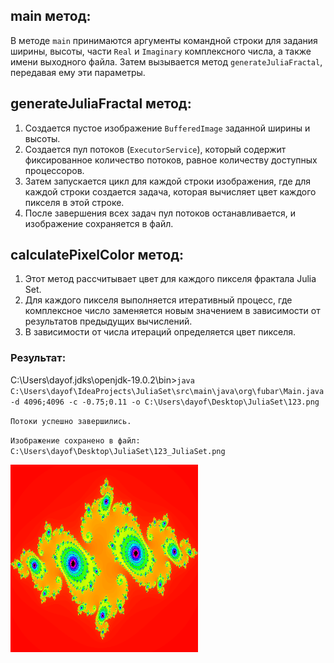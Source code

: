 ## main метод:

В методе `main` принимаются аргументы командной строки для задания ширины, высоты, части `Real` и `Imaginary` комплексного числа, а также имени выходного файла. Затем вызывается метод `generateJuliaFractal`, передавая ему эти параметры.

## generateJuliaFractal метод:

1. Создается пустое изображение `BufferedImage` заданной ширины и высоты.
2. Создается пул потоков (`ExecutorService`), который содержит фиксированное количество потоков, равное количеству доступных процессоров.
3. Затем запускается цикл для каждой строки изображения, где для каждой строки создается задача, которая вычисляет цвет каждого пикселя в этой строке.
4. После завершения всех задач пул потоков останавливается, и изображение сохраняется в файл.

## calculatePixelColor метод:

1. Этот метод рассчитывает цвет для каждого пикселя фрактала Julia Set.
2. Для каждого пикселя выполняется итеративный процесс, где комплексное число заменяется новым значением в зависимости от результатов предыдущих вычислений.
3. В зависимости от числа итераций определяется цвет пикселя.

### Результат:
C:\Users\dayof\.jdks\openjdk-19.0.2\bin>`java C:\Users\dayof\IdeaProjects\JuliaSet\src\main\java\org\fubar\Main.java -d 4096;4096 -c -0.75;0.11 -o C:\Users\dayof\Desktop\JuliaSet\123.png`

`Потоки успешно завершились.`

`Изображение сохранено в файл: C:\Users\dayof\Desktop\JuliaSet\123_JuliaSet.png`

<img src="123_JuliaSet.png" width="300">
